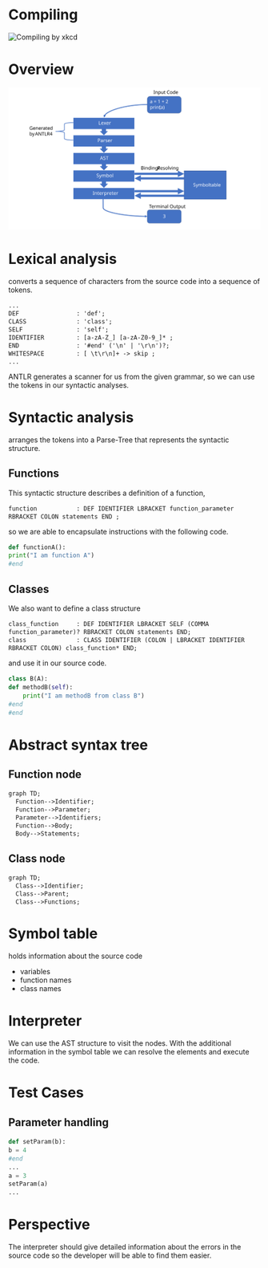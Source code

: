 # Compiling
![Compiling by xkcd](https://imgs.xkcd.com/comics/compiling.png)

# Overview
![Overview](https://github.com/Hueppy/minipython/blob/presentation/doc/overview.svg)

# Lexical analysis
converts a sequence of characters from the source code into a sequence of tokens.
```
...
DEF                : 'def';
CLASS              : 'class';
SELF               : 'self';
IDENTIFIER         : [a-zA-Z_] [a-zA-Z0-9_]* ;
END                : '#end' ('\n' | '\r\n')?;
WHITESPACE         : [ \t\r\n]+ -> skip ;
...
```
ANTLR generates a scanner for us from the given grammar, so we can use the tokens in our syntactic analyses.

# Syntactic analysis
arranges the tokens into a Parse-Tree that represents the syntactic structure.

## Functions
This syntactic structure describes a definition of a function,
```
function           : DEF IDENTIFIER LBRACKET function_parameter RBRACKET COLON statements END ;
```
so we are able to encapsulate instructions with the following code.
```python
def functionA():
print("I am function A")
#end
```

## Classes
We also want to define a class structure
```
class_function     : DEF IDENTIFIER LBRACKET SELF (COMMA function_parameter)? RBRACKET COLON statements END;
class              : CLASS IDENTIFIER (COLON | LBRACKET IDENTIFIER RBRACKET COLON) class_function* END;
```
and use it in our source code.
```python
class B(A):
def methodB(self):
    print("I am methodB from class B")
#end
#end
```
# Abstract syntax tree
## Function node
```mermaid
graph TD;
  Function-->Identifier;
  Function-->Parameter;
  Parameter-->Identifiers;
  Function-->Body;
  Body-->Statements;
```

## Class node
```mermaid
graph TD;
  Class-->Identifier;
  Class-->Parent;
  Class-->Functions;
```

# Symbol table
holds information about the source code
* variables
* function names
* class names

# Interpreter
We can use the AST structure to visit the nodes. With the additional information in the symbol table we can resolve the elements and execute the code.

# Test Cases
## Parameter handling
```python
def setParam(b):
b = 4
#end
...
a = 3
setParam(a)
...
```

# Perspective
The interpreter should give detailed information about the errors in the source code so the developer will be able to find them easier.
